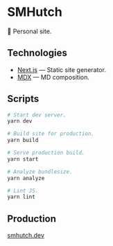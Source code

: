 # SMHutch

🌿 Personal site.

## Technologies

* [Next.js](https://nextjs.org/) — Static site generator.
* [MDX](https://mdxjs.com/) — MD composition.

## Scripts

``` sh
# Start dev server.
yarn dev

# Build site for production.
yarn build

# Serve production build.
yarn start

# Analyze bundlesize.
yarn analyze

# Lint JS.
yarn lint 
```

## Production

[smhutch.dev](https://smhutch.dev)

